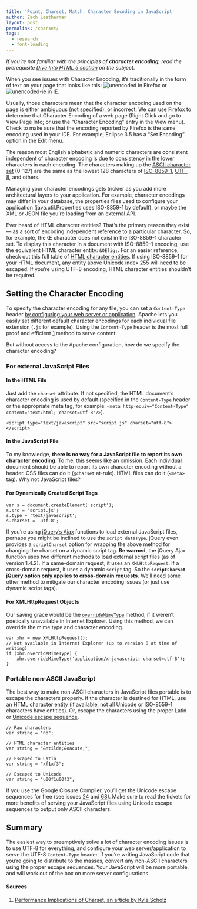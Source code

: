 ```yaml
---
title: 'Point, Charset, Match: Character Encoding in JavaScript'
author: Zach Leatherman
layout: post
permalink: /charset/
tags:
  - research
  - font-loading
---
```


*If you’re not familiar with the principles of **character encoding**, read the prerequisite [Dive Into HTML 5 section][1] on the subject.*

 [1]: http://diveintohtml5.org/semantics.html#encoding

When you see issues with Character Encoding, it’s traditionally in the form of text on your page that looks like this: ![][2] in Firefox or ![][3] in IE.

 [2]: /web/wp-content/uploads/2010/03/unencoded.png "unencoded"
 [3]: /web/wp-content/uploads/2010/03/unencoded-ie.png "unencoded-ie"

Usually, those characters mean that the character encoding used on the page is either ambiguous (not specified), or incorrect. We can use Firefox to determine that Character Encoding of a web page (Right Click and go to View Page Info; or use the “Character Encoding” entry in the View menu). Check to make sure that the encoding reported by Firefox is the same encoding used in your IDE. For example, Eclipse 3.5 has a “Set Encoding” option in the Edit menu.

The reason most English alphabetic and numeric characters are consistent independent of character encoding is due to consistency in the lower characters in each encoding. The characters making up the [ASCII character set][4] (0-127) are the same as the lowest 128 characters of [ISO-8859-1][5], [UTF-8][6], and others.

 [4]: http://www.asciitable.com/
 [5]: http://en.wikipedia.org/wiki/ISO/IEC_8859-1#ISO-8859-1
 [6]: http://www.utf8-chartable.de/

Managing your character encodings gets trickier as you add more architectural layers to your application. For example, character encodings may differ in your database, the properties files used to configure your application (java.util.Properties uses ISO-8859-1 by default), or maybe the XML or JSON file you’re loading from an external API.

Ever heard of HTML character entities? That’s the primary reason they exist — as a sort of encoding independent reference to a particular character. So, for example, the Œ character does not exist in the ISO-8859-1 character set. To display this character in a document with ISO-8859-1 encoding, use the equivalent HTML character entity: `&OElig;`. For an easier reference, check out this full table of [HTML character entities][7]. If using ISO-8859-1 for your HTML document, any entity above Unicode index 255 will need to be escaped. If you’re using UTF-8 encoding, HTML character entities shouldn’t be required.

 [7]: http://en.wikipedia.org/wiki/List_of_XML_and_HTML_character_entity_references

## Setting the Character Encoding

To specify the character encoding for any file, you can set a `Content-Type` header [by configuring your web server or application][8]. Apache lets you easily set different default character encodings for each individual file extension (`.js` for example). Using the `Content-Type` header is the most full proof and efficient [1][9] method to serve content.

 [8]: http://www.w3.org/International/O-HTTP-charset
 [9]: #performance

But without access to the Apache configuration, how do we specify the character encoding?

### For external JavaScript Files

#### In the HTML File

Just add the `charset` attribute. If not specified, the HTML document’s character encoding is used by default (specified in the `Content-Type` header or the appropriate meta tag, for example: `<meta http-equiv="Content-Type" content="text/html; charset=utf-8"/>`).

    <script type="text/javascript" src="script.js" charset="utf-8"></script>

#### In the JavaScript File

To my knowledge, **there is no way for a JavaScript file to report its own character encoding**. To me, this seems like an omission. Each individual document should be able to report its own character encoding without a header. CSS files can do it (`@charset` at-rule). HTML files can do it (`<meta>` tag). Why not JavaScript files?

#### For Dynamically Created Script Tags

    var s = document.createElement('script');
    s.src = 'script.js';
    s.type = 'text/javascript';
    s.charset = 'utf-8';

If you’re using [jQuery’s Ajax][10] functions to load external JavaScript files, perhaps you might be inclined to use the `script dataType`. jQuery even provides a `scriptCharset` option for wrapping the above method for changing the charset on a dynamic script tag. **Be warned**, the jQuery Ajax function uses two different methods to load external script files (as of version 1.4.2). If a same-domain request, it uses an `XMLHttpRequest`. If a cross-domain request, it uses a dynamic `script` tag. So the **`scriptCharset` jQuery option only applies to cross-domain requests**. We’ll need some other method to mitigate our character encoding issues (or just use dynamic script tags).

 [10]: http://api.jquery.com/jQuery.ajax/

#### For XMLHttpRequest Objects

Our saving grace would be the [`overrideMimeType`][11] method, if it weren’t poetically unavailable in Internet Explorer. Using this method, we can override the mime type and character encoding.

 [11]: https://developer.mozilla.org/en/XMLHttpRequest#overrideMimeType()

    var xhr = new XMLHttpRequest();
    // Not available in Internet Explorer (up to version 8 at time of writing)
    if (xhr.overrideMimeType) {
        xhr.overrideMimeType('application/x-javascript; charset=utf-8');
    }

### Portable non-ASCII JavaScript

The best way to make non-ASCII characters in JavaScript files portable is to escape the characters properly. If the character is destined for HTML, use an HTML character entity (if available, not all Unicode or ISO-8559-1 characters have entities). Or, escape the characters using the proper Latin or [Unicode escape sequence][12].

 [12]: https://developer.mozilla.org/en/Core_JavaScript_1.5_Guide/Unicode

    // Raw characters
    var string = "ñó";

    // HTML character entities
    var string = "&ntilde;&oacute;";

    // Escaped to Latin
    var string = "xf1xf3";

    // Escaped to Unicode
    var string = "u00f1u00f3";

If you use the Google Closure Compiler, you’ll get the Unicode escape sequences for free (see issues [24][13] and [68][14]). Make sure to read the tickets for more benefits of serving your JavaScript files using Unicode escape sequences to output only ASCII characters.

 [13]: http://code.google.com/p/closure-compiler/issues/detail?id=24
 [14]: http://code.google.com/p/closure-compiler/issues/detail?id=68

## Summary

The easiest way to preemptively solve a lot of character encoding issues is to use UTF-8 for everything, and configure your web server/application to serve the UTF-8 `Content-Type` header. If you’re writing JavaScript code that you’re going to distribute to the masses, convert any non-ASCII characters using the proper escape sequences. Your JavaScript will be more portable, and will work out of the box on more server configurations.

#### Sources

1.  [Performance Implications of Charset, an article by Kyle Scholz][15]

 [15]: http://www.kylescholz.com/blog/2010/01/performance_implications_of_charset.html
